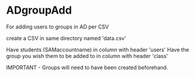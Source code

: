 # ADgroupAdd
For adding users to groups in AD per CSV


create a CSV in same directory named 'data.csv'

Have students (SAMaccountname) in column with header 'users'
Have the group you wish them to be added to in column with header 'class'

IMPORTANT - Groups will need to have been created beforehand.
